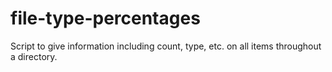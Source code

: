 # file-type-percentages
Script to give information including count, type, etc. on all items throughout a directory.
